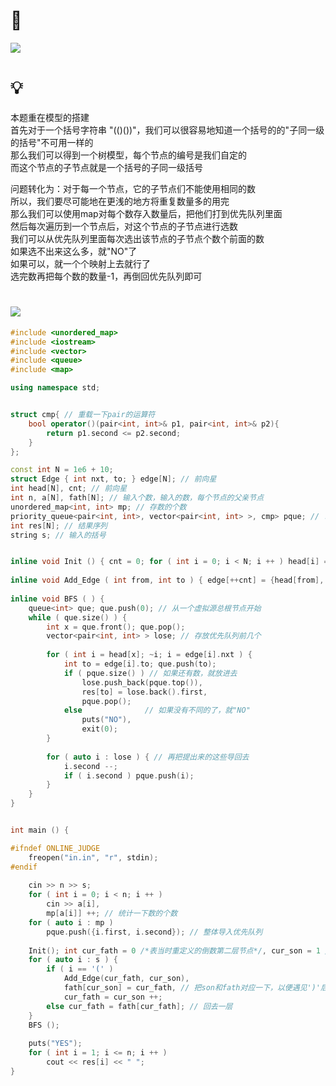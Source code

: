 # 🔗
<a href="https://ac.nowcoder.com/acm/contest/11261/F"><img src="https://img-blog.csdnimg.cn/deee414475ff4a5e91ddd15dd99d9a8b.png"></a>

# 💡
本题重在模型的搭建  
首先对于一个括号字符串 "(()())"，我们可以很容易地知道一个括号的的"子同一级的括号"不可用一样的  
那么我们可以得到一个树模型，每个节点的编号是我们自定的  
而这个节点的子节点就是一个括号的子同一级括号  
  
问题转化为：对于每一个节点，它的子节点们不能使用相同的数  
所以，我们要尽可能地在更浅的地方将重复数量多的用完  
那么我们可以使用map对每个数存入数量后，把他们打到优先队列里面  
然后每次遍历到一个节点后，对这个节点的子节点进行选数  
我们可以从优先队列里面每次选出该节点的子节点个数个前面的数  
如果选不出来这么多，就"NO"了  
如果可以，就一个个映射上去就行了  
选完数再把每个数的数量-1，再倒回优先队列即可  

# <img src="https://img-blog.csdnimg.cn/20210713144601841.png" >
```cpp
#include <unordered_map>
#include <iostream>
#include <vector>
#include <queue>
#include <map>

using namespace std;


struct cmp{ // 重载一下pair的运算符
	bool operator()(pair<int, int>& p1, pair<int, int>& p2){
		return p1.second <= p2.second;
	}
};

const int N = 1e6 + 10;
struct Edge { int nxt, to; } edge[N]; // 前向星
int head[N], cnt; // 前向星
int n, a[N], fath[N]; // 输入个数，输入的数，每个节点的父亲节点
unordered_map<int, int> mp; // 存数的个数
priority_queue<pair<int, int>, vector<pair<int, int> >, cmp> pque; // .first = 数， .second = 数的个数
int res[N]; // 结果序列
string s; // 输入的括号


inline void Init () { cnt = 0; for ( int i = 0; i < N; i ++ ) head[i] = -1; }
	
inline void Add_Edge ( int from, int to ) { edge[++cnt] = {head[from], to}; head[from] = cnt; }
	
inline void BFS ( ) {
	queue<int> que; que.push(0); // 从一个虚拟源总根节点开始
	while ( que.size() ) {
		int x = que.front(); que.pop();
		vector<pair<int, int> > lose; // 存放优先队列前几个
		
		for ( int i = head[x]; ~i; i = edge[i].nxt ) { 
			int to = edge[i].to; que.push(to);
			if ( pque.size() ) // 如果还有数，就放进去
				lose.push_back(pque.top()), 
				res[to] = lose.back().first, 
				pque.pop(); 
			else	          // 如果没有不同的了，就"NO"
				puts("NO"), 
				exit(0);
		}
			
		for ( auto i : lose ) { // 再把提出来的这些导回去
			i.second --;
			if ( i.second ) pque.push(i);
		} 
	}
}


int main () {

#ifndef ONLINE_JUDGE
	freopen("in.in", "r", stdin);
#endif
	
	cin >> n >> s;
	for ( int i = 0; i < n; i ++ ) 
		cin >> a[i],
		mp[a[i]] ++; // 统计一下数的个数
	for ( auto i : mp )
		pque.push({i.first, i.second}); // 整体导入优先队列
	
	Init(); int cur_fath = 0 /*表当时重定义的倒数第二层节点*/, cur_son = 1 /*表当时重定义的最后一层节点*/;
	for ( auto i : s ) {
		if ( i == '(' ) 
			Add_Edge(cur_fath, cur_son),
			fath[cur_son] = cur_fath, // 把son和fath对应一下，以便遇见')'后cur_fath点回去一层
			cur_fath = cur_son ++;
		else cur_fath = fath[cur_fath]; // 回去一层
	}
	BFS ();
	
	puts("YES");
	for ( int i = 1; i <= n; i ++ )
		cout << res[i] << " ";
}


```

